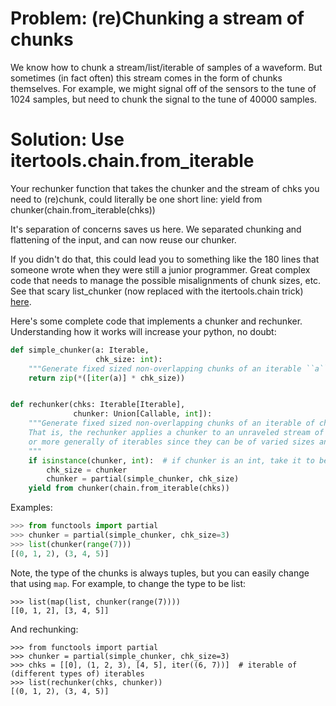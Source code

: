 # Problem: (re)Chunking a stream of chunks

We know how to chunk a stream/list/iterable of samples of a waveform.
But sometimes (in fact often) this stream comes in the form of chunks themselves. 
For example, we might signal off of the sensors to the tune of 1024 samples, but need to chunk the signal to the tune of 40000 samples. 

# Solution: Use itertools.chain.from_iterable

Your rechunker function that takes the chunker and the stream of chks you need to (re)chunk, could literally be one short line:
yield from chunker(chain.from_iterable(chks))

It's separation of concerns saves us here. We separated chunking and flattening of the input, and can now reuse our chunker. 

If you didn't do that, this could lead you to something like the 180 lines that someone wrote when they were still a junior programmer. 
Great complex code that needs to manage the possible misalignments of chunk sizes, etc.
See that scary list_chunker (now replaced with the itertools.chain trick) 
[here](https://github.com/thorwhalen/umpyre/blob/master/pybits/data/long_and_hard_way_of_doing_rechunking.py).

Here's some complete code that implements a chunker and rechunker. 
Understanding how it works will increase your python, no doubt:

```python
def simple_chunker(a: Iterable,
                   chk_size: int):
    """Generate fixed sized non-overlapping chunks of an iterable ``a``."""
    return zip(*([iter(a)] * chk_size))


def rechunker(chks: Iterable[Iterable],
              chunker: Union[Callable, int]):
    """Generate fixed sized non-overlapping chunks of an iterable of chunks.
    That is, the rechunker applies a chunker to an unraveled stream of chunks,
    or more generally of iterables since they can be of varied sizes and types.
    """
    if isinstance(chunker, int):  # if chunker is an int, take it to be a the chk_size of a simple_chunker
        chk_size = chunker
        chunker = partial(simple_chunker, chk_size)
    yield from chunker(chain.from_iterable(chks))
```

Examples:

```python
>>> from functools import partial
>>> chunker = partial(simple_chunker, chk_size=3)
>>> list(chunker(range(7)))
[(0, 1, 2), (3, 4, 5)]
```

Note, the type of the chunks is always tuples, but you can easily change that using ``map``.
For example, to change the type to be list:

```
>>> list(map(list, chunker(range(7))))
[[0, 1, 2], [3, 4, 5]]
```

And rechunking:

```
>>> from functools import partial
>>> chunker = partial(simple_chunker, chk_size=3)
>>> chks = [[0], (1, 2, 3), [4, 5], iter((6, 7))]  # iterable of (different types of) iterables
>>> list(rechunker(chks, chunker))
[(0, 1, 2), (3, 4, 5)]
```
